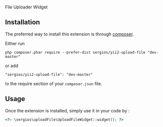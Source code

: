 File Uploader Widget

Installation
------------

The preferred way to install this extension is through [composer](http://getcomposer.org/download/).

Either run

```
php composer.phar require --prefer-dist sergios/yii2-upload-file "dev-master"
```

or add

```
"sergios/yii2-upload-file": "dev-master"
```

to the require section of your `composer.json` file.


Usage
-----

Once the extension is installed, simply use it in your code by  :

```php
<?= \sergios\uploadFile\UploadFileWidget::widget(); ?>
